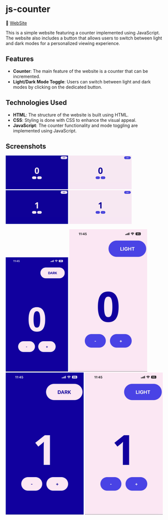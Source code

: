 
 # js-counter
 🔗 [WebSite](https://js-counter-ms.netlify.app/)
 

This is a simple website featuring a counter implemented using JavaScript. The website also includes a button that allows users to switch between light and dark modes for a personalized viewing experience.

## Features

- **Counter**: The main feature of the website is a counter that can be incremented.
- **Light/Dark Mode Toggle**: Users can switch between light and dark modes by clicking on the dedicated button.

## Technologies Used

- **HTML**: The structure of the website is built using HTML.
- **CSS**: Styling is done with CSS to enhance the visual appeal.
- **JavaScript**: The counter functionality and mode toggling are implemented using JavaScript.


## Screenshots
<p>
<img src="./assets/img/screenshots/screenshot1.png" width="200">
<img src="./assets/img/screenshots/screenshot2.png" width="200">
<img src="./assets/img/screenshots/screenshot3.png" width="200">
<img src="./assets/img/screenshots/screenshot4.png" width="200">
</p>
<p>
<img src="./assets/img/screenshots/screenshot5.png" width="200">
<img src="./assets/img/screenshots/screenshot6.png" width="250">
<img src="./assets/img/screenshots/screenshot7.png" width="250">
<img src="./assets/img/screenshots/screenshot8.png" width="250">
</p>

